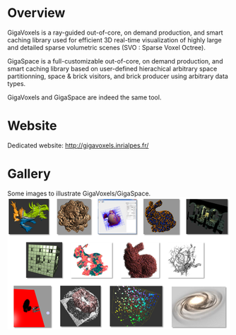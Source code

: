 # Overview
GigaVoxels is a ray-guided out-of-core, on demand production, and smart caching library used for efficient 3D real-time visualization of highly large and detailed sparse volumetric scenes (SVO : Sparse Voxel Octree).

GigaSpace is a full-customizable out-of-core, on demand production, and smart caching library based on user-defined hierachical arbitrary space partitionning, space &amp; brick visitors, and brick producer using arbitrary data types.

GigaVoxels and GigaSpace are indeed the same tool.

# Website
Dedicated website: http://gigavoxels.inrialpes.fr/

# Gallery
Some images to illustrate GigaVoxels/GigaSpace.
![semiproctex](Images/gv_screenshot_01.png)
